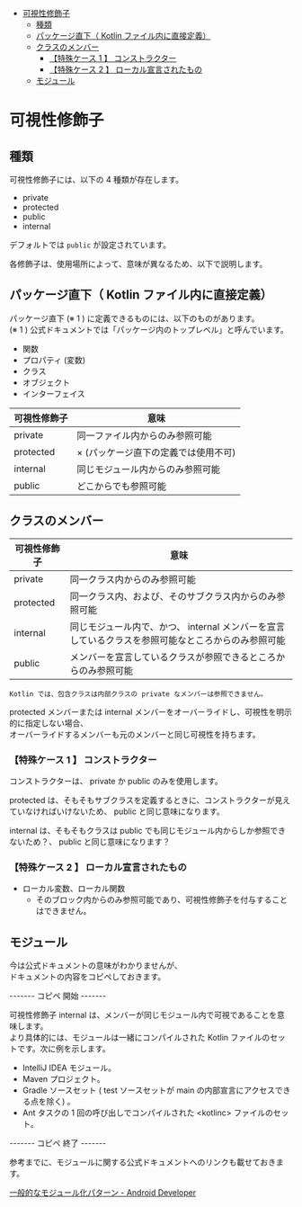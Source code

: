 - [可視性修飾子](#可視性修飾子)
  - [種類](#種類)
  - [パッケージ直下（ Kotlin ファイル内に直接定義）](#パッケージ直下-kotlin-ファイル内に直接定義)
  - [クラスのメンバー](#クラスのメンバー)
    - [【特殊ケース 1 】 コンストラクター](#特殊ケース-1--コンストラクター)
    - [【特殊ケース 2 】 ローカル宣言されたもの](#特殊ケース-2--ローカル宣言されたもの)
  - [モジュール](#モジュール)


# 可視性修飾子

## 種類

可視性修飾子には、以下の 4 種類が存在します。

- private
- protected
- public
- internal

デフォルトでは `public` が設定されています。

各修飾子は、使用場所によって、意味が異なるため、以下で説明します。


## パッケージ直下（ Kotlin ファイル内に直接定義）

パッケージ直下 (※ 1 ) に定義できるものには、以下のものがあります。  
(※ 1 ) 公式ドキュメントでは「パッケージ内のトップレベル」と呼んでいます。

- 関数
- プロパティ (変数)
- クラス
- オブジェクト
- インターフェイス

| 可視性修飾子 | 意味                                 |
| ------------ | ------------------------------------ |
| private      | 同一ファイル内からのみ参照可能       |
| protected    | × (パッケージ直下の定義では使用不可) |
| internal     | 同じモジュール内からのみ参照可能     |
| public       | どこからでも参照可能                 |


## クラスのメンバー

| 可視性修飾子 | 意味                                                                                               |
| ------------ | -------------------------------------------------------------------------------------------------- |
| private      | 同一クラス内からのみ参照可能                                                                       |
| protected    | 同一クラス内、および、そのサブクラス内からのみ参照可能                                             |
| internal     | 同じモジュール内で、かつ、 internal メンバーを宣言しているクラスを参照可能なところからのみ参照可能 |
| public       | メンバーを宣言しているクラスが参照できるところからのみ参照可能                                     |

```
Kotlin では、包含クラスは内部クラスの private なメンバーは参照できません。
```

protected メンバーまたは internal メンバーをオーバーライドし、可視性を明示的に指定しない場合、  
オーバーライドするメンバーも元のメンバーと同じ可視性を持ちます。


### 【特殊ケース 1 】 コンストラクター

コンストラクターは、 private か public のみを使用します。

protected は、そもそもサブクラスを定義するときに、コンストラクターが見えていなければいけないため、 public と同じ意味になります。

internal は、そもそもクラスは public でも同じモジュール内からしか参照できないため？、 public と同じ意味になります？


### 【特殊ケース 2 】 ローカル宣言されたもの

- ローカル変数、ローカル関数
  - そのブロック内からのみ参照可能であり、可視性修飾子を付与することはできません。


## モジュール

今は公式ドキュメントの意味がわかりませんが、  
ドキュメントの内容をコピペしておきます。

------- コピペ 開始 -------

可視性修飾子 internal は、メンバーが同じモジュール内で可視であることを意味します。  
より具体的には、モジュールは一緒にコンパイルされた Kotlin ファイルのセットです。次に例を示します。

- IntelliJ IDEA モジュール。
- Maven プロジェクト。
- Gradle ソースセット ( test ソースセットが main の内部宣言にアクセスできる点を除く) 。
- Ant タスクの 1 回の呼び出しでコンパイルされた \<kotlinc\> ファイルのセット。

------- コピペ 終了 -------

参考までに、モジュールに関する公式ドキュメントへのリンクも載せておきます。

[一般的なモジュール化パターン - Android Developer](https://developer.android.com/topic/modularization/patterns?hl=ja)


